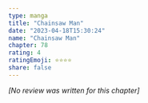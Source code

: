 ```yaml
---
type: manga
title: "Chainsaw Man"
date: "2023-04-18T15:30:24"
name: "Chainsaw Man"
chapter: 78
rating: 4
ratingEmoji: ⭐️⭐️⭐️⭐️
share: false
---
```


*[No review was written for this chapter]*
